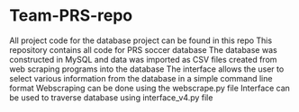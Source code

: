 # Team-PRS-repo

All project code for the database project can be found in this repo
This repository contains all code for PRS soccer database
The database was constructed in MySQL and data was imported as CSV files created from web scraping programs into the database
The interface allows the user to select various information from the database in a simple command line format
Webscraping can be done using the webscrape.py file 
Interface can be used to traverse database using interface_v4.py file
